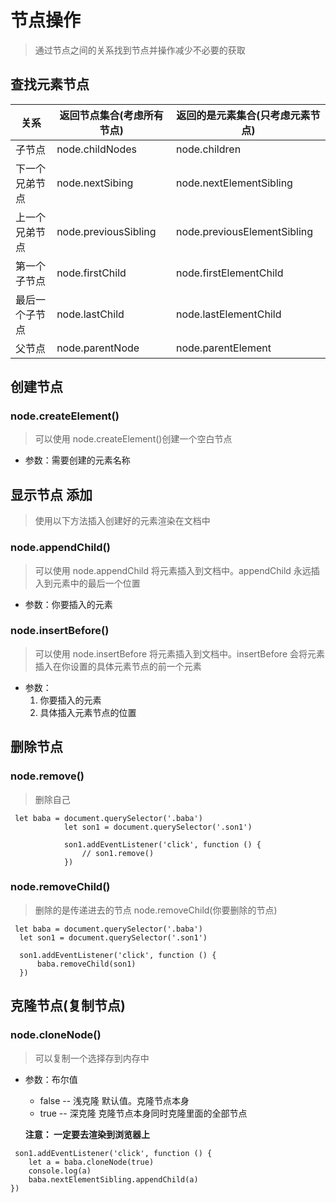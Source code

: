 # 节点操作

> 通过节点之间的关系找到节点并操作减少不必要的获取

## 查找元素节点

| 关系           | 返回节点集合(考虑所有节点) | 返回的是元素集合(只考虑元素节点) |
| -------------- | -------------------------- | -------------------------------- |
| 子节点         | node.childNodes            | node.children                    |
| 下一个兄弟节点 | node.nextSibing            | node.nextElementSibling          |
| 上一个兄弟节点 | node.previousSibling       | node.previousElementSibling      |
| 第一个子节点   | node.firstChild            | node.firstElementChild           |
| 最后一个子节点 | node.lastChild             | node.lastElementChild            |
| 父节点         | node.parentNode            | node.parentElement               |

## 创建节点

### node.createElement()

> 可以使用 node.createElement()创建一个空白节点

-   参数：需要创建的元素名称

## 显示节点 添加

> 使用以下方法插入创建好的元素渲染在文档中

### node.appendChild()

> 可以使用 node.appendChild 将元素插入到文档中。appendChild 永远插入到元素中的最后一个位置

-   参数：你要插入的元素

### node.insertBefore()

> 可以使用 node.insertBefore 将元素插入到文档中。insertBefore 会将元素插入在你设置的具体元素节点的前一个元素

-   参数：
    1. 你要插入的元素
    2. 具体插入元素节点的位置

## 删除节点

### node.remove()

> 删除自己

```
 let baba = document.querySelector('.baba')
            let son1 = document.querySelector('.son1')

            son1.addEventListener('click', function () {
                // son1.remove()
            })
```

### node.removeChild()

> 删除的是传递进去的节点 node.removeChild(你要删除的节点)

```
 let baba = document.querySelector('.baba')
  let son1 = document.querySelector('.son1')

  son1.addEventListener('click', function () {
      baba.removeChild(son1)
  })
```

## 克隆节点(复制节点)

### node.cloneNode()

> 可以复制一个选择存到内存中

-   参数：布尔值

    -   false -- 浅克隆 默认值。克隆节点本身
    -   true -- 深克隆 克隆节点本身同时克隆里面的全部节点

    **注意： 一定要去渲染到浏览器上**

```
 son1.addEventListener('click', function () {
    let a = baba.cloneNode(true)
    console.log(a)
    baba.nextElementSibling.appendChild(a)
})
```
